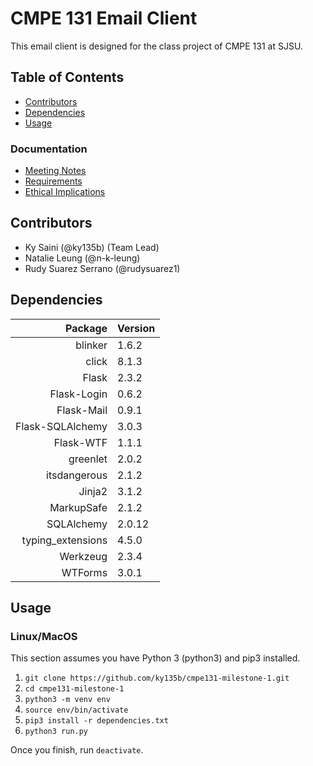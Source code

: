 # CMPE 131 Email Client

This email client is designed for the class project of CMPE 131 at SJSU.

## Table of Contents
- [Contributors](#contributors)
- [Dependencies](#dependencies)
- [Usage](#usage)
### Documentation
- [Meeting Notes](meetings.md)
- [Requirements](requirements.md)
- [Ethical Implications](ethics.md)

## Contributors
- Ky Saini (@ky135b) (Team Lead)
- Natalie Leung (@n-k-leung)
- Rudy Suarez Serrano (@rudysuarez1)

## Dependencies
| Package           | Version|
|------------------:|:-------|
| blinker           | 1.6.2  |
| click             | 8.1.3  |
| Flask             | 2.3.2  |
| Flask-Login       | 0.6.2  |
| Flask-Mail        | 0.9.1  |
| Flask-SQLAlchemy  | 3.0.3  |
| Flask-WTF         | 1.1.1  |
| greenlet          | 2.0.2  |
| itsdangerous      | 2.1.2  |
| Jinja2            | 3.1.2  |
| MarkupSafe        | 2.1.2  |
| SQLAlchemy        | 2.0.12 |
| typing_extensions | 4.5.0  |
| Werkzeug          | 2.3.4  |
| WTForms           | 3.0.1  |


## Usage
### Linux/MacOS
This section assumes you have Python 3 (python3) and pip3 installed.
1. ``git clone https://github.com/ky135b/cmpe131-milestone-1.git``
2. ``cd cmpe131-milestone-1``
3. ``python3 -m venv env``
4. ``source env/bin/activate``
5. ``pip3 install -r dependencies.txt``
6. ``python3 run.py``

Once you finish, run ``deactivate``.
